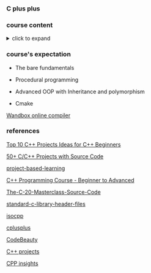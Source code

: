 ### C plus plus 

### course content

<details><summary>click to expand</summary>
<p>

- Introduction

**Chapter 1: Setting up the tools**
- [Tools](/C++/sub2)
- [Installing C++ Compilers on Windows](/C++/sub3)
- [Installing VS Code on Windows](/C++/sub3)
- [Configuring Visual Studio Code for C++ on Windows](/C++/sub3)
- [Installing C++ Compilers on Linux](/C++/sub4)
- [Installing Visual Studio Code on Linux](/C++/sub4)
- [Configuring Visual Studio Code for C++ on Linux](/C++/sub4)
- [Installing C++ Compilers on MacOs](/C++/sub5)
- [Installing Visual Studio Code on MacOs](/C++/sub5)
- [Configuring Visual Studio Code for C++ on MacOs](/C++/sub5)
- [Online Compilers](/C++/sub6)

**Chapter 2: Diving in**
- [Your First C++ Program](/C++/sub7)
- [Comments](/C++/sub8)
- [Errors and Warnings](/C++/sub9)
- [Statements and Functions](/C++/sub10)
- [Data input and output](/C++/sub11)
- [C++ Program Execution Model](/C++/sub12)
- [C++ core language Vs Standard library Vs STL](/C++/sub13)

**Chapter 3: Variables and data types**
- [Variables and data types Introduction](/C++/sub14)
- [Number Systems](/C++/sub15)
- [Integer types : Decimals and Integers](/C++/sub16)
- [Integer Modifiers](/C++/sub17)
- [Fractional Numbers](/C++/sub18)
- [Booleans](/C++/sub19)
- [Characters And Text](/C++/sub20)
- [Auto](/C++/sub21)
- [Assignments](/C++/sub22)
- Variables and data types summary

**Chapter 4: Operations on Data**
- [Introduction on Data operations](/C++/sub23)
- [Basic Operations](/C++/sub23)
- [Precedence and Associativity](/C++/sub24)
- [Prefix/Postfix Increment & Decrement](/C++/sub25)
- [Compound Assignment Operators](/C++/sub26)
- [Relational Operators](/C++/sub27)
- [Logical Operators](/C++/sub28)
- [Output formatting](/C++/sub29)
- [Numeric Limits](/C++/sub30)
- [Math Functions](/C++/sub31)
- [Weird Integral Types](/C++/sub32)
- Data Operations Summary

**Chapter 5: Flow Control**
- [Flow Control Introduction](/C++/sub33)
- [If Statements](/C++/sub34)
- [Else If](/C++/sub35)
- [Switch](/C++/sub36)
- [Ternary Operators](/C++/sub37)
- Flow Control Summary

**Chapter 6: Loops**
- [Loops Introduction](/C++/sub38)
- [For Loop](/C++/sub39)
- [While Loop](/C++/sub40)
- [Do While Loop](/C++/sub41)

**Chapter 7: Arrays**
- [Introduction to Arrays](/C++/sub42)
- [Declaring and using arrays](/C++/sub43)
- [Size of an array](/C++/sub44)
- [Arrays of characters](/C++/sub45)
- [Array Bounds](/C++/sub46)

**Chapter 8: Pointers**
- [Introduction to Pointers](/C++/sub47)
- [Declaring and using pointers](/C++/sub48)
- [Pointer to char](/C++/sub49)
- [Program Memory Map Revisited](/C++/sub50)
- [Dynamic Memory Allocation](/C++/sub51)
- [Dangling Pointers](/C++/sub52)
- [When new Fails](/C++/sub52)
- [Null Pointer Safety](/C++/sub53)
- [Memory Leaks](/C++/sub54)
- [Dynamically allocated arrays](/C++/sub55)

**Chapter 9: References**
- [Introduction to References](/C++/sub58)
- [Declaring and using references](/C++/sub59)
- [Comparing pointers and references](/C++/sub60)
- [References and const](/C++/sub61)

**Chapter 10: Character Manipulation and Strings**
- [Introduction to Strings](/C++/sub61)
- [Character Manipulation](/C++/sub63)
- [C-string manipulation](/C++/sub64)
- [C-String concatenation and copy](/C++/sub65)
- [Introducing std::string](/C++/sub66)
- [Declaring and using std::string](/C++/sub67)

**Chapter 11: Functions**
- [The One Definition Rule](/C++/sub68)
- [First Hand on C++ Functions](/C++/sub69)
- [Function Declaration and Function Definitions](/C++/sub70)
- [Multiple Files - Compilation Model Revisited](/C++/sub71)
- [Pass by value](/C++/sub72)
- [Pass by pointer](/C++/sub73)
- [Pass by reference](/C++/sub74)

**Chapter 12: Getting Things out of functions**
- [Introduction to getting things out of functions](/C++/sub75)
- [Input and output parameters](/C++/sub75)
- [Returning from functions by value](/C++/sub76)

**Chapter 13: Function Overloading**
- [Function Overloading Introduction](/C++/sub77)
- [Overloading with different parameters](/C++/sub78)

**Chapter 14: Lambda functions**
- [Intro to Lambda Functions](/C++/sub79)
- [Declaring and using lambda functions](/C++/sub80)
- [Capture lists](/C++/sub81)
- [Capture all in context](/C++/sub82)
- Summary

**Chapter 15: Function Templates**
- [Intro to function templates](/C++/sub83)
- [Trying out function templates](/C++/sub84)
- [Template type deduction and explicit arguments](/C++/sub85)
- [Template parameters by reference](/C++/sub86)
- [Template specialization](/C++/sub87)

**Chapter 16: C++20 Concepts Crash course**
- [Intro to C++20 Concepts](/C++/sub88)
- [Using C++20 Concepts](/C++/sub89)
- [Building your own C++20 Concepts](/C++/sub90)
- [Zooming in on the requires clause](/C++/sub91)
- [Combining C++20 Concepts](/C++/sub92)
- [C++20 Concepts and auto](/C++/sub93)

**Chapter 17: Classes**
- [Intro to classes](/C++/sub94)
- [Your First Class](/C++/sub95)
- [C++ Constructors](/C++/sub96)
- [Defaulted constructors](/C++/sub97)
- [Setters and Getters](/C++/sub98)
- [Class Across Multiple Files](/C++/sub99)
- [Arrow pointer call notation](/C++/sub100)
- [Destructors](/C++/sub101)
- [Order of Constructor Destructor Calls](/C++/sub102)
- [The this Pointer](/C++/sub103)
- [struct](/C++/sub104)
- [Size of objects](/C++/sub105)

**Chapter 18: Inheritance**
- Introduction to Inheritance
- First try on Inheritance
- Protected members
- Base class access specifiers : Zooming in
- Closing in on Private Inheritance
- Resurrecting Members Back in Context
- Default Constructors with Inheritance
- Custom Constructors With Inheritance
- Copy Constructors with Inheritance
- Inheriting Base Constructors
- Inheritance and Destructors
- Reused Symbols in Inheritance

**Chapter 19: Polymorphism**
- Introduction to Polymorphism
- Static Binding with Inheritance
- Dynamic binding with virtual functions
- Size of polymorphic objects and slicing
- Polymorphic objects stored in collections (array)
- Override
- Overloading, overriding and function hiding
- Inheritance and Polymorphism at different levels
- Inheritance and polymorphism with static members
- Final
- Virtual functions with default arguments
- Virtual Destructors
- Dynamic casts
- Polymorphic Functions and Destructors
- Pure virtual functions and abstract classes
- Abstract Classes as Interfaces
</p>
</details>

### course's expectation

- The bare fundamentals

- Procedural programming

- Advanced OOP with Inheritance and polymorphism

- Cmake

[Wandbox online compiler](https://wandbox.org/)

### references

[Top 10 C++ Projects Ideas for C++ Beginners](https://hackr.io/blog/cpp-projects)

[50+ C/C++ Projects with Source Code](https://www.codewithc.com/c-projects-with-source-code/)

[project-based-learning](https://github.com/practical-tutorials/project-based-learning)

[C++ Programming Course - Beginner to Advanced](https://www.youtube.com/watch?v=8jLOx1hD3_o)

[The-C-20-Masterclass-Source-Code](https://github.com/rutura/The-C-20-Masterclass-Source-Code)

[standard-c-library-header-files](https://www.ibm.com/docs/en/xl-c-and-cpp-aix/13.1.2?topic=reference-standard-c-library-header-files)

[isocpp](https://isocpp.org/)

[cplusplus](https://cplusplus.com/)

[CodeBeauty](https://www.youtube.com/c/CodeBeauty/videos)

[C++ projects](https://www.youtube.com/watch?v=Q5LT0G0X1-E&list=PLsPse_rAwAIpjis9XwQXs-uz7gwfu-pcd)

[CPP insights](https://cppinsights.io/)
